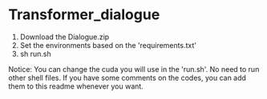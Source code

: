 # Transformer_dialogue

1. Download the Dialogue.zip
2. Set the environments based on the 'requirements.txt'
3. sh run.sh

Notice:
You can change the cuda you will use in the 'run.sh'. No need to run other shell files. If you have some comments on the codes, you can add them to this readme whenever you want.

